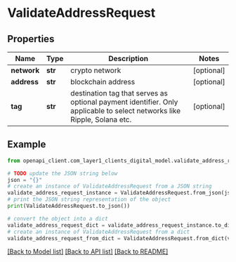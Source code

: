 # ValidateAddressRequest


## Properties

Name | Type | Description | Notes
------------ | ------------- | ------------- | -------------
**network** | **str** | crypto network | [optional] 
**address** | **str** | blockchain address | [optional] 
**tag** | **str** | destination tag that serves as optional payment identifier. Only applicable to select networks like Ripple, Solana etc. | [optional] 

## Example

```python
from openapi_client.com_layer1_clients_digital_model.validate_address_request import ValidateAddressRequest

# TODO update the JSON string below
json = "{}"
# create an instance of ValidateAddressRequest from a JSON string
validate_address_request_instance = ValidateAddressRequest.from_json(json)
# print the JSON string representation of the object
print(ValidateAddressRequest.to_json())

# convert the object into a dict
validate_address_request_dict = validate_address_request_instance.to_dict()
# create an instance of ValidateAddressRequest from a dict
validate_address_request_from_dict = ValidateAddressRequest.from_dict(validate_address_request_dict)
```
[[Back to Model list]](../README.md#documentation-for-models) [[Back to API list]](../README.md#documentation-for-api-endpoints) [[Back to README]](../README.md)



